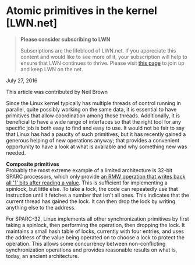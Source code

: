# Atomic primitives in the kernel [LWN.net]

> **Please consider subscribing to LWN**
> 
> Subscriptions are the lifeblood of LWN.net. If you appreciate this content and would like to see more of it, your subscription will help to ensure that LWN continues to thrive. Please visit [this page](/Promo/nst-nag1/subscribe) to join up and keep LWN on the net. 

July 27, 2016

This article was contributed by Neil Brown

Since the Linux kernel typically has multiple threads of control running in parallel, quite possibly working on the same data, it is essential to have primitives that allow coordination among those threads. Additionally, it is beneficial to have a wide range of interfaces so that the right tool for any specific job is both easy to find and easy to use. It would not be fair to say that Linux has had a paucity of such primitives, but it has recently gained a generous helping of new operations anyway; that provides a convenient opportunity to have a look at what is available and why something new was needed.

**Composite primitives**  
Probably the most extreme example of a limited architecture is 32-bit SPARC processors, which only provide [an RMW operation that writes back all '1' bits after reading a value](http://comp.mq.edu.au/%7Emike/comp226/sparc-manual/Load/ldstub.html). This is sufficient for implementing a spinlock, but little else. To take a lock, the code can repeatedly use that instruction until it fetches a number that isn't all ones. This indicates that the current thread has gained the lock. It can then drop the lock by writing anything else to the address.

For SPARC-32, Linux implements all other synchronization primitives by first taking a spinlock, then performing the operation, then dropping the lock. It maintains a small hash table of locks, currently with four entries, and uses the address of the value being operated on to choose a lock to protect the operation. This allows some concurrency between non-conflicting synchronization operations and provides reasonable results on what is, today, an ancient architecture.
